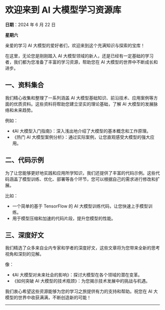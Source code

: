 # 欢迎来到 AI 大模型学习资源库

**日期**：2024 年 6 月 22 日

**星期六**

亲爱的学习 AI 大模型的爱好者们，欢迎来到这个充满知识与探索的宝库！

在这里，无论您是刚刚踏入 AI 大模型领域的新人，还是已经有一定基础的学习者，我们都为您准备了丰富的学习资源，帮助您在 AI 大模型的世界中不断成长和进步。

## 一、资料集合
我们精心收集和整理了一系列涵盖 AI 大模型基础知识、前沿技术、应用案例等方面的优质资料。这些资料将帮助您建立坚实的理论基础，了解 AI 大模型的发展脉络和未来趋势。

例如：
- 《AI 大模型入门指南》：深入浅出地介绍了大模型的基本概念和工作原理。
- 《热门 AI 大模型案例分析》：通过实际案例，让您直观感受大模型的强大应用。

## 二、代码示例
为了让您能够更好地实践和应用所学知识，我们还提供了丰富的代码示例。这些代码涵盖了模型训练、优化、部署等各个环节，您可以根据自己的需求进行修改和扩展。

比如：
- 一个简单的基于 TensorFlow 的 AI 大模型训练代码，让您快速上手模型训练。
- 用于模型压缩和加速的代码片段，提升您模型的性能。

## 三、深度好文
我们精选了众多来自业内专家和学者的深度好文，这些文章将为您带来全新的思考视角和深刻的见解。

像：
- 《AI 大模型对未来社会的影响》：探讨大模型在各个领域的潜在变革。
- 《如何突破 AI 大模型的技术瓶颈》：为您揭示技术发展中的挑战与机遇。

我们衷心希望这些资源能够为您的学习之旅提供有力的支持和帮助。祝您在 AI 大模型的世界中收获满满，不断创造新的可能！

---

